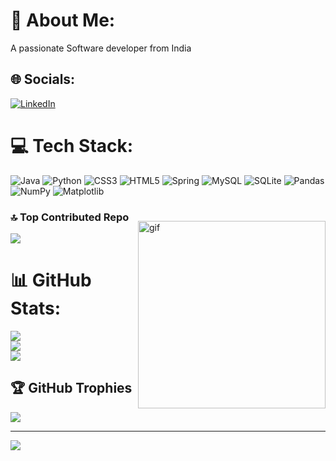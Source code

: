 # 💫 About Me:
A passionate Software developer from India<br>


## 🌐 Socials:
[![LinkedIn](https://img.shields.io/badge/LinkedIn-%230077B5.svg?logo=linkedin&logoColor=white)](https://www.linkedin.com/in/iamsiddharthchauhan/) 

# 💻 Tech Stack:
![Java](https://img.shields.io/badge/java-%23ED8B00.svg?style=for-the-badge&logo=openjdk&logoColor=white) ![Python](https://img.shields.io/badge/python-3670A0?style=for-the-badge&logo=python&logoColor=ffdd54) ![CSS3](https://img.shields.io/badge/css3-%231572B6.svg?style=for-the-badge&logo=css3&logoColor=white) ![HTML5](https://img.shields.io/badge/html5-%23E34F26.svg?style=for-the-badge&logo=html5&logoColor=white) ![Spring](https://img.shields.io/badge/spring-%236DB33F.svg?style=for-the-badge&logo=spring&logoColor=white) ![MySQL](https://img.shields.io/badge/mysql-%2300000f.svg?style=for-the-badge&logo=mysql&logoColor=white) ![SQLite](https://img.shields.io/badge/sqlite-%2307405e.svg?style=for-the-badge&logo=sqlite&logoColor=white) ![Pandas](https://img.shields.io/badge/pandas-%23150458.svg?style=for-the-badge&logo=pandas&logoColor=white) ![NumPy](https://img.shields.io/badge/numpy-%23013243.svg?style=for-the-badge&logo=numpy&logoColor=white) ![Matplotlib](https://img.shields.io/badge/Matplotlib-%23ffffff.svg?style=for-the-badge&logo=Matplotlib&logoColor=black)

### 🔝 Top Contributed Repo

<img align="right" src="https://github.com/Siddharth038/Siddharth038/assets/144778638/1c859025-86a2-4b8b-bed6-8e64f62b5186" alt="gif" width="300" style="margin-top: -20px;">

![](https://github-contributor-stats.vercel.app/api?username=Siddharth038&limit=5&theme=dark&combine_all_yearly_contributions=true)



# 📊 GitHub Stats:
![](https://github-readme-stats.vercel.app/api?username=Siddharth038&theme=dark&hide_border=false&include_all_commits=false&count_private=false)<br/>
![](https://github-readme-streak-stats.herokuapp.com/?user=Siddharth038&theme=dark&hide_border=false)<br/>
![](https://github-readme-stats.vercel.app/api/top-langs/?username=Siddharth038&theme=dark&hide_border=false&include_all_commits=false&count_private=false&layout=compact)

## 🏆 GitHub Trophies
![](https://github-profile-trophy.vercel.app/?username=Siddharth038&theme=radical&no-frame=false&no-bg=true&margin-w=4)


---
[![](https://visitcount.itsvg.in/api?id=Siddharth038&icon=0&color=0)](https://visitcount.itsvg.in)

<!-- Proudly created with GPRM ( https://gprm.itsvg.in ) -->
